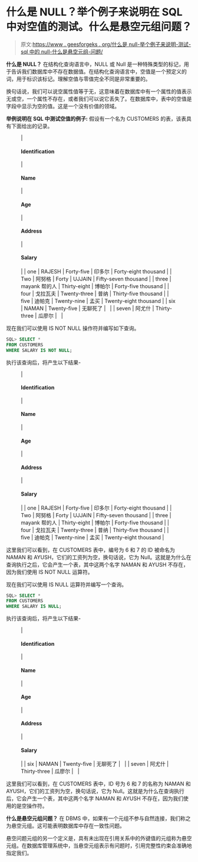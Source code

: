 # 什么是 NULL？举个例子来说明在 SQL 中对空值的测试。什么是悬空元组问题？

> 原文:[https://www . geesforgeks . org/什么是 null-举个例子来说明-测试-sql 中的 null-什么是悬空元组-问题/](https://www.geeksforgeeks.org/what-is-null-give-an-example-to-illustrate-testing-for-null-in-sql-what-is-dangling-tuple-problem/)

**什么是 NULL？**
在结构化查询语言中，NULL 或 Null 是一种特殊类型的标记，用于告诉我们数据库中不存在数据值。在结构化查询语言中，空值是一个预定义的词，用于标识该标记。理解空值与零值完全不同是非常重要的。

换句话说，我们可以说空属性值等于无，这意味着在数据库中有一个属性的值表示无或空，一个属性不存在，或者我们可以说它丢失了。在数据库中，表中的空值是字段中显示为空的值。这是一个没有价值的领域。

**举例说明在 SQL 中测试空值的例子:**
假设有一个名为 CUSTOMERS 的表，该表具有下面给出的记录。

<figure class="table">

| 

#### Identification

 | 

#### Name

 | 

#### Age

 | 

#### Address

 | 

#### Salary

 |
| one | RAJESH | Forty-five | 印多尔 | Forty-eight thousand |
| Two | 阿努格 | Forty | UJJAIN | Fifty-seven thousand |
| three | mayank 帮的人 | Thirty-eight | 博帕尔 | Forty-five thousand |
| four | 戈拉瓦夫 | Twenty-three | 普纳 | Thirty-five thousand |
| five | 迪帕克 | Twenty-nine | 孟买 | Twenty-eight thousand |
| six | NAMAN | Twenty-five | 无聊死了 |   |
| seven | 阿尤什 | Thirty-three | 瓜廖尔 |   |

</figure>

现在我们可以使用 IS NOT NULL 操作符并编写如下查询。

```sql
SQL> SELECT * 
FROM CUSTOMERS 
WHERE SALARY IS NOT NULL;
```

执行该查询后，将产生以下结果-

<figure class="table">

| 

#### Identification

 | 

#### Name

 | 

#### Age

 | 

#### Address

 | 

#### Salary

 |
| one | RAJESH | Forty-five | 印多尔 | Forty-eight thousand |
| Two | 阿努格 | Forty | UJJAIN | Fifty-seven thousand |
| three | mayank 帮的人 | Thirty-eight | 博帕尔 | Forty-five thousand |
| four | 戈拉瓦夫 | Twenty-three | 普纳 | Thirty-five thousand |
| five | 迪帕克 | Twenty-nine | 孟买 | Twenty-eight thousand |

</figure>

这里我们可以看到，在 CUSTOMERS 表中，编号为 6 和 7 的 ID 被命名为 NAMAN 和 AYUSH，它们的工资列为空，换句话说，它为 Null。这就是为什么在查询执行之后，它会产生一个表，其中这两个名字 NAMAN 和 AYUSH 不存在，因为我们使用 IS NOT NULL 运算符。

现在我们可以使用 IS NULL 运算符并编写一个查询。

```sql
SQL> SELECT * 
FROM CUSTOMERS 
WHERE SALARY IS NULL;
```

执行该查询后，将产生以下结果-

<figure class="table">

| 

#### Identification

 | 

#### Name

 | 

#### Age

 | 

#### Address

 | 

#### Salary

 |
| six | NAMAN | Twenty-five | 无聊死了 |   |
| seven | 阿尤什 | Thirty-three | 瓜廖尔 |   |

</figure>

这里我们可以看到，在 CUSTOMERS 表中，ID 号为 6 和 7 的名称为 NAMAN 和 AYUSH，它们的工资列为空，换句话说，它为 Null。这就是为什么在查询执行后，它会产生一个表，其中这两个名字 NAMAN 和 AYUSH 不存在，因为我们使用的是空操作符。

**什么是悬空元组问题？**
在 DBMS 中，如果有一个元组不参与自然连接，我们称之为悬空元组。这可能表明数据库中存在一致性问题。

悬空问题元组的另一个定义是，具有未出现在引用关系中的外键值的元组称为悬空元组。在数据库管理系统中，当悬空元组表示有问题时，引用完整性约束会准确地指定我们。